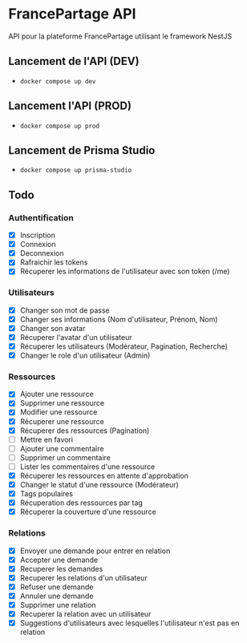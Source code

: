 # FrancePartage API

API pour la plateforme FrancePartage utilisant le framework NestJS

## Lancement de l'API (DEV)

- ```docker compose up dev```

## Lancement l'API (PROD)

- ```docker compose up prod```

## Lancement de Prisma Studio

- ```docker compose up prisma-studio```

## Todo

### Authentification

- [x] Inscription
- [x] Connexion
- [x] Deconnexion
- [x] Rafraichir les tokens
- [x] Récuperer les informations de l'utilisateur avec son token (/me)

### Utilisateurs

- [x] Changer son mot de passe
- [x] Changer ses informations (Nom d'utilisateur, Prénom, Nom)
- [x] Changer son avatar
- [x] Récuperer l'avatar d'un utilisateur
- [x] Récuperer les utilisateurs (Modérateur, Pagination, Recherche)
- [x] Changer le role d'un utilisateur (Admin)

### Ressources

- [x] Ajouter une ressource
- [x] Supprimer une ressource
- [x] Modifier une ressource
- [x] Récuperer une ressource
- [x] Récuperer des ressources (Pagination)
- [ ] Mettre en favori
- [ ] Ajouter une commentaire
- [ ] Supprimer un commentaire
- [ ] Lister les commentaires d'une ressource
- [x] Récuperer les ressources en attente d'approbation
- [x] Changer le statut d'une ressource (Modérateur)
- [x] Tags populaires
- [x] Récuperation des ressources par tag
- [x] Récuperer la couverture d'une ressource

### Relations

- [x] Envoyer une demande pour entrer en relation
- [x] Accepter une demande
- [x] Recuperer les demandes
- [x] Recuperer les relations d'un utilisateur
- [x] Refuser une demande
- [x] Annuler une demande
- [x] Supprimer une relation
- [x] Recuperer la relation avec un utilisateur
- [x] Suggestions d'utilisateurs avec lesquelles l'utilisateur n'est pas en relation